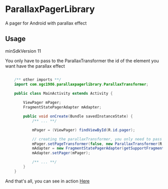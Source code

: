 # ParallaxPagerLibrary

A pager for Android with parallax effect

## Usage

minSdkVersion 11

You only have to pass to the ParallaxTransformer the id of the element you want have the parallax effect

```java

	/** other imports **/
	import com.xgc1986.parallaxpagerlibrary.ParallaxTransformer;
	
	public class MainActivity extends Activity {

		ViewPager mPager;
    	FragmentStatePagerAdapter mAdapter;

		public void onCreate(Bundle savedInstanceState) {
			/** ... **/

			mPager = (ViewPager) findViewById(R.id.pager);

        	// creating the parallaxTransformer, you only need to pass the id of the View (or ViewGroup) you want to do the parallax effect
        	mPager.setPageTransformer(false, new ParallaxTransformer(R.id.parallaxContent));
        	mAdapter = new FragmentStatePagerAdapter(getSupportFragmentManager());
        	mAdapter.setPager(mPager);

        	/** ... **/
		}
	}

```

And that's all, you can see in action <a href="https://www.youtube.com/watch?v=5zEOUWY9Hvo">Here</a>
